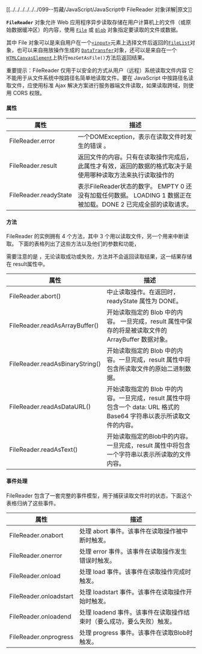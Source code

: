 [[../../../../../../099--剪藏/JavaScript/JavaScript中 FileReader 对象详解|原文]]

**`FileReader`** 对象允许 Web 应用程序异步读取存储在用户计算机上的文件（或原始数据缓冲区）的内容，使用 [`File`](https://developer.mozilla.org/zh-CN/docs/Web/API/File) 或 [`Blob`](https://developer.mozilla.org/zh-CN/docs/Web/API/Blob) 对象指定要读取的文件或数据。

其中 File 对象可以是来自用户在一个[`<input>`](https://developer.mozilla.org/zh-CN/docs/Web/HTML/Element/input)元素上选择文件后返回的[`FileList`](https://developer.mozilla.org/zh-CN/docs/Web/API/FileList)对象，也可以来自拖放操作生成的 [`DataTransfer`](https://developer.mozilla.org/zh-CN/docs/Web/API/DataTransfer)对象，还可以是来自在一个[`HTMLCanvasElement`](https://developer.mozilla.org/zh-CN/docs/Web/API/HTMLCanvasElement)上执行`mozGetAsFile()`方法后返回结果。

重要提示：FileReader 仅用于以安全的方式从用户（远程）系统读取文件内容 它不能用于从文件系统中按路径名简单地读取文件。要在 JavaScript 中按路径名读取文件，应使用标准 Ajax 解决方案进行服务器端文件读取，如果读取跨域，则使用 CORS 权限。

#### 属性

| 属性 | 描述 |
|--|--|
| FileReader.error | 一个DOMException，表示在读取文件时发生的错误 。 |
| FileReader.result | 返回文件的内容。只有在读取操作完成后，此属性才有效，返回的数据的格式取决于是使用哪种读取方法来执行读取操作的 |
| FileReader.readyState | 表示FileReader状态的数字。 EMPTY 0 还没有加载任何数据。 LOADING 1 数据正在被加载。DONE 2 已完成全部的读取请求。 |

#### 方法

FileReader 的实例拥有 4 个方法，其中 3 个用以读取文件，另一个用来中断读取。 下面的表格列出了这些方法以及他们的参数和功能，

需要注意的是 ，无论读取成功或失败，方法并不会返回读取结果，这一结果存储在 result属性中。

| 属性 | 描述 |
|--|--|
| FileReader.abort() | 	中止读取操作。在返回时，readyState 属性为 DONE。 |
| FileReader.readAsArrayBuffer() | 开始读取指定的 Blob 中的内容。 一旦完成，result 属性中保存的将是被读取文件的 ArrayBuffer 数据对象。 |
| FileReader.readAsBinaryString() | 开始读取指定的 Blob 中的内容。一旦完成，result 属性中将包含所读取文件的原始二进制数据。 |
| FileReader.readAsDataURL() | 开始读取指定的 Blob 中的内容。一旦完成，result 属性中将包含一个 data: URL 格式的 Base64 字符串以表示所读取文件的内容。 |
| FileReader.readAsText() | 开始读取指定的Blob中的内容。一旦完成，result 属性中将包含一个字符串以表示所读取的文件内容。 |


#### 事件处理

FileReader 包含了一套完整的事件模型，用于捕获读取文件时的状态，下面这个表格归纳了这些事件。

| 属性 | 描述 |
|--|--|
| FileReader.onabort | 处理 abort 事件。该事件在读取操作被中断时触发。 |
| FileReader.onerror | 处理 error 事件。该事件在读取操作发生错误时触发。 |
| FileReader.onload | 处理 load 事件。该事件在读取操作完成时触发。 |
| FileReader.onloadstart | 处理 loadstart 事件。该事件在读取操作开始时触发。 |
| FileReader.onloadend | 处理 loadend 事件。该事件在读取操作结束时（要么成功，要么失败）触发。 |
| FileReader.onprogress | 处理 progress 事件。该事件在读取Blob时触发。 |


